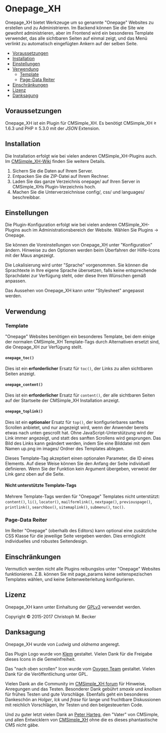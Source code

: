 # Onepage\_XH

Onepage\_XH bietet Werkzeuge um so genannte "Onepage" Websites zu
erstellen und zu Administrieren. Im Backend können Sie die Site wie
gewohnt administrieren, aber im Frontend wird ein besonderes Template
verwendet, das alle sichtbaren Seiten auf einmal zeigt, und das Menü
verlinkt zu automatisch eingefügten Ankern auf der selben Seite.

  - [Voraussetzungen](#voraussetzungen)
  - [Installation](#installation)
  - [Einstellungen](#einstellungen)
  - [Verwendung](#verwendung)
      - [Template](#template)
      - [Page-Data Reiter](#page-data-reiter)
  - [Einschränkungen](#einschränkungen)
  - [Lizenz](#lizenz)
  - [Danksagung](#danksagung)

## Voraussetzungen

Onepage\_XH ist ein Plugin für CMSimple\_XH. Es benötigt CMSimple\_XH ≥
1.6.3 und PHP ≥ 5.3.0 mit der *JSON* Extension.

## Installation

Die Installation erfolgt wie bei vielen anderen CMSimple\_XH-Plugins
auch. Im
[CMSimple\_XH-Wiki](https://wiki.cmsimple-xh.org/doku.php/de:installation#plugins)
finden Sie weitere Details.

1.  Sichern Sie die Daten auf Ihrem Server.
2.  Entpacken Sie die ZIP-Datei auf Ihrem Rechner.
3.  Laden Sie das ganze Verzeichnis onepage/ auf Ihren Server in
    CMSimple\_XHs Plugin-Verzeichnis hoch.
4.  Machen Sie die Unterverzeichnisse config/, css/ und languages/
    beschreibbar.

## Einstellungen

Die Plugin-Konfiguration erfolgt wie bei vielen anderen
CMSimple\_XH-Plugins auch im Administrationsbereich der Website. Wählen
Sie Plugins → Onepage.

Sie können die Voreinstellungen von Onepage\_XH unter "Konfiguration"
ändern. Hinweise zu den Optionen werden beim Überfahren der Hilfe-Icons
mit der Maus angezeigt.

Die Lokalisierung wird unter "Sprache" vorgenommen. Sie können die
Sprachtexte in Ihre eigene Sprache übersetzen, falls keine entsprechende
Sprachdatei zur Verfügung steht, oder diese Ihren Wünschen gemäß
anpassen.

Das Aussehen von Onepage\_XH kann unter "Stylesheet" angepasst werden.

## Verwendung

### Template

"Onepage" Websites benötigen ein besonderes Template, bei dem einige der
normalen CMSimple\_XH Template-Tags durch Alternativen ersetzt sind, die
Onepage\_XH zur Verfügung stellt.

#### `onepage_toc()`

Dies ist ein **erforderlicher** Ersatz für `toc()`, der Links zu allen
sichtbaren Seiten anzeigt.

#### `onepage_content()`

Dies ist ein **erforderlicher** Ersatz für `content()`, der alle sichtbaren
Seiten auf der Startseite der CMSimple\_XH Installation anzeigt.

#### `onepage_toplink()`

Dies ist ein **optionaler** Ersatz für `top()`, der konfigurierbares sanftes
Scrollen anbietet, und nur angezeigt wird, wenn der Anwender bereits
etwas nach unten gescrollt hat. Ohne JavaScript-Unterstützung wird der
Link immer angezeigt, und statt des sanften Scrollens wird gesprungen.
Das Bild des Links kann geändert werden, indem Sie eine Bilddatei mit
dem Namen up.png im images/ Ordner des Templates ablegen.

Dieses Template-Tag akzeptiert einen optionalen Parameter, die ID eines
Elements. Auf diese Weise können Sie den Anfang der Seite individuell
definieren. Wenn Sie der Funktion kein Argument übergeben, verweist der
Link ganz oben auf die Seite.

#### Nicht unterstützte Template-Tags

Mehrere Template-Tags werden für "Onepage" Templates nicht unterstützt:
`content()`, `li()`, `locator()`, `mailformlink()`, `nextpage()`, `previouspage()`,
`printlink()`, `searchbox()`, `sitemaplink()`, `submenu()`, `toc()`.

### Page-Data Reiter

Im Reiter "Onepage" (oberhalb des Editors) kann optional eine
zusätzliche CSS Klasse für die jeweilige Seite vergeben werden. Dies
ermöglicht individuelles und robustes Seitendesign.

## Einschränkungen

Vermutlich werden nicht alle Plugins reibungslos unter "Onepage"
Websites funktionieren. Z.B. können Sie mit page\_params keine
seitenspezischen Templates wählen, und keine Seitenweiterleitung
konfigurieren.

## Lizenz

Onepage\_XH kann unter Einhaltung der
[GPLv3](http://www.gnu.org/licenses/gpl.html) verwendet werden.

Copyright © 2015-2017 Christoph M. Becker

## Danksagung

Onepage\_XH wurde von *Ludwig* und *oldnema* angeregt.

Das Plugin Logo wurde von
[Klem](http://commons.wikimedia.org/wiki/File:Yin_and_Yang.svg)
gestaltet. Vielen Dank für die Freigabe dieses Icons in die
Gemeinfreiheit.

Das "nach oben scrollen" Icon wurde vom [Oxygen
Team](http://www.iconarchive.com/show/oxygen-icons-by-oxygen-icons.org.html)
gestaltet. Vielen Dank für die Veröffentlichung unter GPL.

Vielen Dank an die Community im [CMSimple\_XH
forum](http://www.cmsimpleforum.com/) für Hinweise, Anregungen und das
Testen. Besonderer Dank gebührt *smaxle* und *knollsen* für frühes Testen
und gute Vorschläge. Ebenfalls geht ein besonderes Dankeschön an *Holger*,
*lck* und *frase* für lange und fruchtbare Diskussionen mit reichlich
Vorschlägen, Ihr Testen und den beigesteuerten Code.

Und zu guter letzt vielen Dank an [Peter Harteg](http://www.harteg.dk/),
den "Vater" von CMSimple, und allen Entwicklern von
[CMSimple\_XH](http://www.cmsimple-xh.org/de/) ohne die es dieses
phantastische CMS nicht gäbe.
